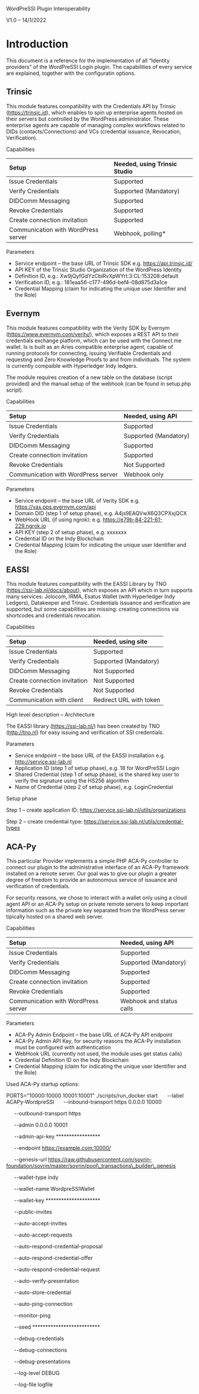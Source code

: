 WordPreSSI Plugin Interoperability

V1.0 – 14/1/2022

# Introduction

This document is a reference for the implementation of all “Identity providers” of the WordPreSSI Login plugin.
The capabilities of every service are explained, together with the configuratin options.

## Trinsic

This module features compatibility with the Credentials API by Trinsic (https://trinsic.id), which enables to spin up enterprise agents hosted on their servers but controlled by the WordPress administrator. These enterprise agents are capable of managing complex workflows related to DIDs (contacts/Connections) and VCs (credential issuance, Revocation, Verification).

Capabilities


|Setup|Needed, using Trinsic Studio|
| :- | :- |
|Issue Credentials|Supported|
|Verify Credentials|Supported (Mandatory)|
|DIDComm Messaging|Supported|
|Revoke Credentials |Supported|
|Create connection invitation|Supported|
|Communication with WordPress server |Webhook, polling\*|

Parameters

- Service endpoint – the base URL of Trinsic SDK e.g. https://api.trinsic.id/
- API KEY of the Trinsic Studio Organization of the WordPress Identity
- Definition ID, e.g.: Xw9jQyfGdYzCbiRvXpWYrt:3:CL:153208:default 
- Verification ID, e.g.: 181eaa56-c177-496d-bef4-08d875d3a1ce
- Credential Mapping (claim for indicating the unique user Identifier and the Role)


## Evernym

This module features compatibility with the Verity SDK by Evernym (https://www.evernym.com/verity/), which exposes a REST API to their credentials exchange platform, which can be used with the Connect.me wallet. Is is built as an Aries compatible enterprise agent, capable of running protocols for connecting, issuing Verifiable Credentials and requesting and Zero Knowledge Proofs to and from individuals. The system is currently compaible with Hyperledger Indy ledgers.

The module requires creation of a new table on the database (script provided) and the manual setup of the webhook (can be found in setup.php script).

Capabilities


|Setup|Needed, using API|
| :- | :- |
|Issue Credentials|Supported|
|Verify Credentials|Supported (Mandatory)|
|DIDComm Messaging|Supported|
|Create connection invitation |Supported|
|Revoke Credentials |Not Supported|
|Communication with WordPress server |Webhook only|

Parameters

- Service endpoint – the base URL of Verity SDK e.g. <https://vas.pps.evernym.com/api>
- Domain DID (step 1 of setup phase), e.g. A4js9EAQVwX6Q3CPXxjQCX
- WebHook URL (if using ngrok): e.g. https://e79b-84-221-61-229.ngrok.io 
- API KEY (step 2 of setup phase), e.g. xxxxxxx		
- Credential ID on the Indy Blockchain
- Credential Mapping (claim for indicating the unique user Identifier and the Role)


## EASSI

This module features compatibility with the EASSI Library by TNO (https://ssi-lab.nl/docs/about), which exposes an API which in turn supports many services: Jolocom, IRMA, Esatus Wallet (with Hyperledger Indy Ledgers), Datakeeper and Trinsic. Credentials issuance and verification are supported, but some capabilities are missing: creating connections via shortcodes and credentials revocation.

Capabilities


|Setup|Needed, using site|
| :- | :- |
|Issue Credentials|Supported|
|Verify Credentials|Supported (Mandatory)|
|DIDComm Messaging|Not Supported|
|Create connection invitation |Not Supported|
|Revoke Credentials |Not Supported|
|Communication with client |Redirect URL with token|

High level description – Architecture

The EASSI library (https://ssi-lab.nl/) has been created by TNO (http://tno.nl) for easy issuing and verification of SSI credentials.

Parameters

- Service endpoint – the base URL of the EASSI installation e.g. http://service.ssi-lab.nl
- Application ID (step 1 of setup phase), e.g. 18 for WordPreSSI Login
- Shared Credential (step 1 of setup phase), is the shared key user to verify the signature using the HS256 algorithm
- Name of Credential (step 2 of setup phase), e.g. LoginCredential

Setup phase

Step 1 – create application ID: <https://service.ssi-lab.nl/utils/organizations>

Step 2 – create credential type: <https://service.ssi-lab.nl/utils/credential-types>


## ACA-Py

This particular Provider implements a simple PHP ACA-Py controller to connect our plugin to the administrative interface of an ACA-Py framework installed on a remote server. Our goal was to give our plugin a greater degree of freedom to provide an autonomous service of issuance and verification of credentials.

For security reasons, we chose to interact with a wallet only using a cloud agent API or an ACA-Py setup on private remote servers to keep important information such as the private key separated from the WordPress server tipically hosted on a shared web server.

Capabilities


|Setup|Needed, using API|
| :- | :- |
|Issue Credentials|Supported|
|Verify Credentials|Supported (Mandatory)|
|DIDComm Messaging|Supported|
|Create connection invitation |Supported|
|Revoke Credentials |Supported|
|Communication with WordPress server |Webhook and status calls|

Parameters

- ACA-Py Admin Endpoint – the base URL of ACA-Py API endpoint
- ACA-Py Admin API Key, for security reasons the ACA-Py installation must be configured with authentication
- WebHook URL (currently not used, the module uses get status calls) 
- Credential Definition ID on the Indy Blockchain
- Credential Mapping (claim for indicating the unique user Identifier and the Role)

Used ACA-Py startup options:

PORTS="10000:10000 10001:10001" ./scripts/run\_docker start 
`	`--label ACAPy-WordpreSSI
`	`--inbound-transport https 0.0.0.0 10000

`	`--outbound-transport https

`	`--admin 0.0.0.0 10001 

`	`--admin-api-key \*\*\*\*\*\*\*\*\*\*\*\*\*\*\*\*\*

`	`--endpoint https://example.com:10000/ 

`	`--genesis-url https://raw.githubusercontent.com/sovrin-foundation/sovrin/master/sovrin/pool\_transactions\_builder\_genesis 

`	`--wallet-type indy 

`	`--wallet-name WordpreSSIWallet

`	`--wallet-key \*\*\*\*\*\*\*\*\*\*\*\*\*\*\*\*\*\*\*\*\*

`	`--public-invites 

`	`--auto-accept-invites 

`	`--auto-accept-requests 

`	`--auto-respond-credential-proposal 

`	`--auto-respond-credential-offer 

`	`--auto-respond-credential-request

`	`--auto-verify-presentation

`	`--auto-store-credential 

`	`--auto-ping-connection 

`	`--monitor-ping  

`	`--seed \*\*\*\*\*\*\*\*\*\*\*\*\*\*\*\*\*\*\*\*\*\*\*\*\*\* 

`	`--debug-credentials

`	`--debug-connections 

`	`--debug-presentations 

`	`--log-level DEBUG 

`	`--log-file logfile
